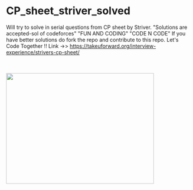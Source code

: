 # CP_sheet_striver_solved
Will try to solve in serial questions from CP sheet by Striver. 
"Solutions are accepted-sol of codeforces" 
"FUN AND CODING"
"CODE N CODE"
If you have better solutions do fork the repo and contribute to this repo.
Let's Code Together !!
Link ->> https://takeuforward.org/interview-experience/strivers-cp-sheet/

<br><br>
<img src="https://github.com/Geek-Tekina/CP_sheet_striver_solved/blob/master/giphy.gif" height =300 width =400 margin=50> 
